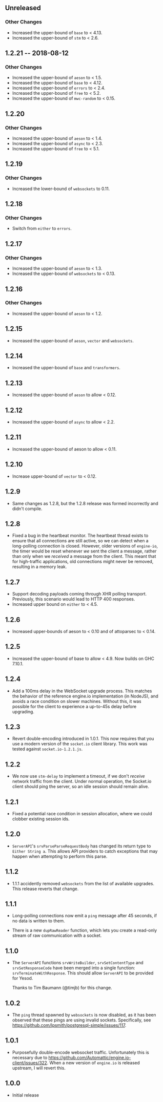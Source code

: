 ## Unreleased

### Other Changes

* Increased the upper-bound of `base` to < 4.13.
* Increased the upper-bound of `stm` to < 2.6.

## 1.2.21 -- 2018-08-12

### Other Changes

* Increased the upper-bound of `aeson` to < 1.5.
* Increased the upper-bound of `base` to < 4.12.
* Increased the upper-bound of `errors` to < 2.4.
* Increased the upper-bound of `free` to < 5.2.
* Increased the upper-bound of `mwc-random` to < 0.15.

## 1.2.20

### Other Changes

* Increased the upper-bound of `aeson` to < 1.4.
* Increased the upper-bound of `async` to < 2.3.
* Increased the upper-bound of `free` to < 5.1.

## 1.2.19

### Other Changes

* Increased the lower-bound of `websockets` to 0.11.

## 1.2.18

### Other Changes

* Switch from `either` to `errors`.

## 1.2.17

### Other Changes

* Increased the upper-bound of `aeson` to < 1.3.
* Increased the upper-bound of `websockets` to < 0.13.

## 1.2.16

### Other Changes

* Increased the upper-bound of `aeson` to < 1.2.

## 1.2.15

* Increased the upper-bound of `aeson`, `vector` and `websockets`.

## 1.2.14

* Increased the upper-bound of `base` and `transformers`.

## 1.2.13

* Increased the upper-bound of `aeson` to allow < 0.12.

## 1.2.12

* Increased the upper-bound of `async` to allow < 2.2.

## 1.2.11

* Increased the upper-bound of aeson to allow < 0.11.

## 1.2.10

* Increase upper-bound of `vector` to < 0.12.

## 1.2.9

* Same changes as 1.2.8, but the 1.2.8 release was formed incorrectly and didn't
  compile.

## 1.2.8

* Fixed a bug in the heartbeat monitor. The heartbeat thread exists to ensure
  that all connections are still active, so we can detect when a long-polling
  connection is closed. However, older versions of `engine-io`, the timer would
  be reset whenever *we* sent the client a message, rather than only when we
  *received* a message from the client. This meant that for high-traffic
  applications, old connections might never be removed, resulting in a memory
  leak.

## 1.2.7

* Support decoding payloads coming through XHR polling transport.
  Previously, this scenario would lead to HTTP 400 responses.
* Increased upper bound on `either` to < 4.5.

## 1.2.6

* Increased upper-bounds of aeson to < 0.10 and of attoparsec to < 0.14.

## 1.2.5

* Increased the upper-bound of base to allow < 4.9. Now builds on
  GHC 7.10.1.

## 1.2.4

* Add a 100ms delay in the WebSocket upgrade process. This matches the
  behavior of the reference engine.io implementation (in NodeJS), and
  avoids a race condition on slower machines. Without this, it was
  possible for the client to experience a up-to-45s delay before
  upgrading.

## 1.2.3

* Revert double-encoding introduced in 1.0.1. This now requires that you
  use a modern version of the `socket.io` client library. This work was
  tested against `socket.io-1.2.1.js`.

## 1.2.2

* We now use `stm-delay` to implement a timeout, if we don't *receive*
  network traffic from the client. Under normal operation, the Socket.io
  client should ping the server, so an idle session should remain alive.

## 1.2.1

* Fixed a potential race condition in session allocation, where we could
  clobber existing session ids.

## 1.2.0

* `ServerAPI`'s `srvParseParseRequestBody` has changed its return type to
  `Either String a`. This allows API providers to catch exceptions that may
  happen when attempting to perform this parse.

## 1.1.2

* 1.1.1 accidently removed `websockets` from the list of available upgrades.
  This release reverts that change.

## 1.1.1

* Long-polling connections now emit a `ping` message after 45 seconds, if no
  data is written to them.

* There is a new `dupRawReader` function, which lets you create a read-only
  stream of raw communication with a socket.

## 1.1.0

* The `ServerAPI` functions `srvWriteBuilder`, `srvSetContentType` and
  `srvSetResponseCode` have been merged into a single function:
  `srvTerminateWithResponse`. This should allow `ServerAPI` to be provided for
  Yesod.

  Thanks to Tim Baumann (@timjb) for this change.

## 1.0.2

* The `ping` thread spawned by `websockets` is now disabled, as it has been
  observed that these pings are using invalid sockets. Specifically, see
  https://github.com/lpsmith/postgresql-simple/issues/117.

## 1.0.1

* Purposefully double-encode websocket traffic. Unfortunately this is necessary
  due to https://github.com/Automattic/engine.io-client/issues/322. When a new
  version of `engine.io` is released upstream, I will revert this.

## 1.0.0

* Initial release
